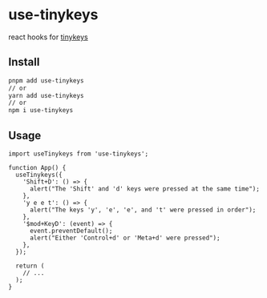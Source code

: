 # use-tinykeys

react hooks for [tinykeys](https://github.com/jamiebuilds/tinykeys)

## Install

```sh
pnpm add use-tinykeys
// or
yarn add use-tinykeys
// or
npm i use-tinykeys
```

## Usage

```tsx
import useTinykeys from 'use-tinykeys';

function App() {
  useTinykeys({
    'Shift+D': () => {
      alert("The 'Shift' and 'd' keys were pressed at the same time");
    },
    'y e e t': () => {
      alert("The keys 'y', 'e', 'e', and 't' were pressed in order");
    },
    '$mod+KeyD': (event) => {
      event.preventDefault();
      alert("Either 'Control+d' or 'Meta+d' were pressed");
    },
  });

  return (
    // ...
  );
}
```
